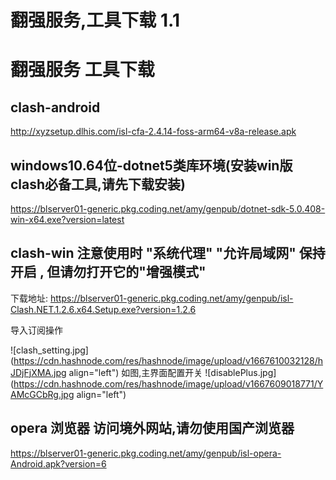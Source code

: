 # 翻强服务,工具下载 1.1

# 翻强服务 工具下载

## clash-android

http://xyzsetup.dlhis.com/isl-cfa-2.4.14-foss-arm64-v8a-release.apk

## windows10.64位-dotnet5类库环境(安装win版clash必备工具,请先下载安装)

https://blserver01-generic.pkg.coding.net/amy/genpub/dotnet-sdk-5.0.408-win-x64.exe?version=latest

## clash-win 注意使用时 "系统代理" "允许局域网" 保持开启 , 但请勿打开它的"增强模式"
下载地址: 
https://blserver01-generic.pkg.coding.net/amy/genpub/isl-Clash.NET.1.2.6.x64.Setup.exe?version=1.2.6

导入订阅操作

![clash_setting.jpg](https://cdn.hashnode.com/res/hashnode/image/upload/v1667610032128/hJDjFjXMA.jpg align="left")
如图,主界面配置开关
![disablePlus.jpg](https://cdn.hashnode.com/res/hashnode/image/upload/v1667609018771/YAMcGCbRg.jpg align="left")

## opera 浏览器 访问境外网站,请勿使用国产浏览器

https://blserver01-generic.pkg.coding.net/amy/genpub/isl-opera-Android.apk?version=6